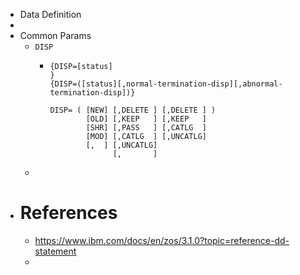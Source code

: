 - Data Definition
-
- Common Params
	- `DISP`
		- ```
		  {DISP=[status]                                                        }
		  {DISP=([status][,normal-termination-disp][,abnormal-termination-disp])}
		  
		  DISP= ( [NEW] [,DELETE ] [,DELETE ] )
		          [OLD] [,KEEP   ] [,KEEP   ]
		          [SHR] [,PASS   ] [,CATLG  ]
		          [MOD] [,CATLG  ] [,UNCATLG]
		          [,  ] [,UNCATLG]
		                [,       ]
		  ```
	-
- # References
	- https://www.ibm.com/docs/en/zos/3.1.0?topic=reference-dd-statement
	-